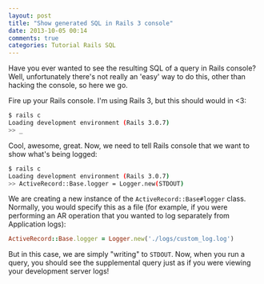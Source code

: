 ```yaml
---
layout: post
title: "Show generated SQL in Rails 3 console"
date: 2013-10-05 00:14
comments: true
categories: Tutorial Rails SQL
---
```


Have you ever wanted to see the resulting SQL of a query in Rails console? Well, unfortunately there's not really an 'easy' way to do this, other than hacking the console, so here we go.

<!-- more -->

Fire up your Rails console. I'm using Rails 3, but this should would in &lt;3:

```bash
$ rails c
Loading development environment (Rails 3.0.7)
>> _
```

Cool, awesome, great. Now, we need to tell Rails console that we want to show what's being logged:

```bash
$ rails c
Loading development environment (Rails 3.0.7)
>> ActiveRecord::Base.logger = Logger.new(STDOUT)
```

We are creating a new instance of the `ActiveRecord::Base#logger` class. Normally, you would specify this as a file (for example, if you were performing an AR operation that you wanted to log separately from Application logs):

```ruby
ActiveRecord::Base.logger = Logger.new('./logs/custom_log.log')
```
But in this case, we are simply "writing" to `STDOUT`. Now, when you run a query, you should see the supplemental query just as if you were viewing your development server logs!